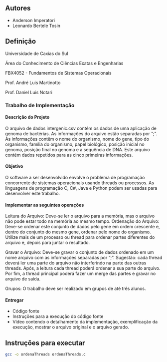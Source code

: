 ## Autores ##

* Anderson Imperatori
* Leonardo Bertele Tosin

## Definição ##

Universidade de Caxias do Sul

Área do Conhecimento de Ciências Exatas e Engenharias

FBX4052 - Fundamentos de Sistemas Operacionais

Prof. André Luis Martinotto

Prof. Daniel Luis Notari

### Trabalho de Implementação ###

#### Descrição do Projeto ####

O arquivo de dados intergenic.csv contém os dados de uma aplicação de genoma de bactérias. As informações do arquivo estão separadas por “;”. As informações contêm o nome do organismo, nome do gene, tipo do organismo, família do organismo, papel biológico, posição inicial no genoma, posição final no genoma e a sequência de DNA. Este arquivo contém dados repetidos para as cinco primeiras informações.

#### Objetivo ####

O software a ser desenvolvido envolve o problema de programação concorrente de sistemas operacionais usando threads ou processos. As linguagens de programação C, C#, Java e Python podem ser usadas para desenvolver este trabalho.

#### Implementar as seguintes operações ####

Leitura do Arquivo: Deve-se ler o arquivo para a memória, mas o arquivo não pode estar todo na memória ao mesmo tempo.
Ordenação do Arquivo: Deve-se ordenar este conjunto de dados pelo gene em ordem crescente e, dentro do conjunto do mesmo gene, ordenar pelo nome do organismo. Utilize mais de um processo ou thread para ordenar partes diferentes do arquivo e, depois para juntar o resultado.

Gravar o Arquivo: Deve-se gravar o conjunto de dados ordenado em um nome arquivo com as informações separadas por “;”.
Sugestão: cada thread deverá ler uma parte do arquivo não interferindo na parte das outras threads. Após, a leitura cada thread poderá ordenar a sua parte do arquivo. Por fim, a thread principal poderá fazer um merge das partes e gravar no arquivo de saída.

Grupos: O trabalho deve ser realizado em grupos de até três alunos.

#### Entregar ####

* Código fonte
* Instruções para a execução do código fonte
* Vídeo contendo o detalhamento da implementação, exemplificação da execução, mostrar o arquivo original e o arquivo gerado.

## Instruções para executar ##

```bash
gcc -o ordenaThreads ordenaThreads.c
```

